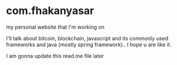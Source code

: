 # com.fhakanyasar
my personal website that I'm working on

I'll talk about bitcoin, blockchain, javascript and its commonly used frameworks and java (mostly spring framework)..
I hope u are like it.

I am gonna update this read.me file later
